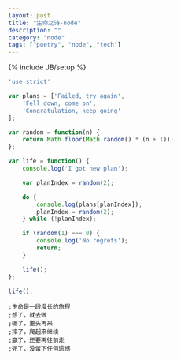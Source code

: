 ```yaml
---
layout: post
title: "生命之诗-node"
description: ""
category: "node"
tags: ["poetry", "node", "tech"]
---
```

{% include JB/setup %}

```JavaScript
'use strict'

var plans = ['Failed, try again',
    'Fell down, come on',
    'Congratulation, keep going'
];

var random = function(n) {
    return Math.floor(Math.random() * (n + 1));
};

var life = function() {
    console.log('I got new plan');

    var planIndex = random(2);

    do {
        console.log(plans[planIndex]);
        planIndex = random(2);
    } while (!planIndex);

    if (random(1) === 0) {
        console.log('No regrets');
        return;
    }

    life();
};

life();
```

    ;生命是一段漫长的旅程
    ;想了，就去做
    ;输了，重头再来
    ;摔了，爬起来继续
    ;赢了，还要再往前走
    ;死了，没留下任何遗憾
